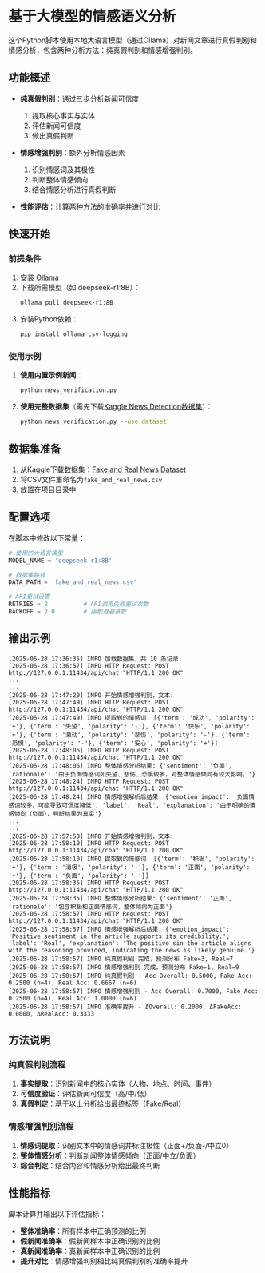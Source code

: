 # 基于大模型的情感语义分析

这个Python脚本使用本地大语言模型（通过Ollama）对新闻文章进行真假判别和情感分析，包含两种分析方法：纯真假判别和情感增强判别。

## 功能概述

- **纯真假判别**：通过三步分析新闻可信度
  1. 提取核心事实与实体
  2. 评估新闻可信度
  3. 做出真假判断
  
- **情感增强判别**：额外分析情感因素
  1. 识别情感词及其极性
  2. 判断整体情感倾向
  3. 结合情感分析进行真假判断

- **性能评估**：计算两种方法的准确率并进行对比

## 快速开始

### 前提条件
1. 安装 [Ollama](https://ollama.com/)
2. 下载所需模型（如 deepseek-r1:8B）：
   ```bash
   ollama pull deepseek-r1:8B
   ```
3. 安装Python依赖：
   ```bash
   pip install ollama csv-logging
   ```

### 使用示例

1. **使用内置示例新闻**：
   ```bash
   python news_verification.py
   ```

2. **使用完整数据集**（需先下载[Kaggle News Detection数据集](https://www.kaggle.com/datasets/clmentbisaillon/fake-and-real-news-dataset)）：
   ```bash
   python news_verification.py --use_dataset
   ```

## 数据集准备

1. 从Kaggle下载数据集：[Fake and Real News Dataset](https://www.kaggle.com/datasets/clmentbisaillon/fake-and-real-news-dataset)
2. 将CSV文件重命名为`fake_and_real_news.csv`
3. 放置在项目目录中

## 配置选项

在脚本中修改以下常量：

```python
# 使用的大语言模型
MODEL_NAME = 'deepseek-r1:8B'

# 数据集路径
DATA_PATH = 'fake_and_real_news.csv'

# API重试设置
RETRIES = 2          # API调用失败重试次数
BACKOFF = 2.0        # 指数退避基数
```

## 输出示例

```log
[2025-06-28 17:36:35] INFO 加载数据集，共 10 条记录
[2025-06-28 17:36:57] INFO HTTP Request: POST http://127.0.0.1:11434/api/chat "HTTP/1.1 200 OK"
...
...
[2025-06-28 17:47:20] INFO 开始情感增强判别，文本: 
[2025-06-28 17:47:49] INFO HTTP Request: POST http://127.0.0.1:11434/api/chat "HTTP/1.1 200 OK"
[2025-06-28 17:47:49] INFO 提取到的情感词: [{'term': '成功', 'polarity': '+'}, {'term': '失望', 'polarity': '-'}, {'term': '快乐', 'polarity': '+'}, {'term': '激动', 'polarity': '悲伤', 'polarity': '-'}, {'term': '恐惧', 'polarity': '-'}, {'term': '安心', 'polarity': '+'}]
[2025-06-28 17:48:06] INFO HTTP Request: POST http://127.0.0.1:11434/api/chat "HTTP/1.1 200 OK"
[2025-06-28 17:48:06] INFO 整体情感分析结果: {'sentiment': '负面', 'rationale': '由于负面情感词如失望、悲伤、恐惧较多，对整体情感倾向有较大影响。'}
[2025-06-28 17:48:24] INFO HTTP Request: POST http://127.0.0.1:11434/api/chat "HTTP/1.1 200 OK"
[2025-06-28 17:48:24] INFO 情感增强解析后结果: {'emotion_impact': '负面情感词较多，可能导致可信度降低', 'label': 'Real', 'explanation': '由于明确的情感倾向（负面），判断结果为真实'}
...
...
[2025-06-28 17:57:50] INFO 开始情感增强判别，文本: 
[2025-06-28 17:58:10] INFO HTTP Request: POST http://127.0.0.1:11434/api/chat "HTTP/1.1 200 OK"
[2025-06-28 17:58:10] INFO 提取到的情感词: [{'term': '积极', 'polarity': '+'}, {'term': '消极', 'polarity': '-'}, {'term': '正面', 'polarity': '+'}, {'term': '负面', 'polarity': '-'}]
[2025-06-28 17:58:35] INFO HTTP Request: POST http://127.0.0.1:11434/api/chat "HTTP/1.1 200 OK"
[2025-06-28 17:58:35] INFO 整体情感分析结果: {'sentiment': '正面', 'rationale': '包含积极和正面情感词，整体倾向为正面'}
[2025-06-28 17:58:57] INFO HTTP Request: POST http://127.0.0.1:11434/api/chat "HTTP/1.1 200 OK"
[2025-06-28 17:58:57] INFO 情感增强解析后结果: {'emotion_impact': 'Positive sentiment in the article supports its credibility.', 'label': 'Real', 'explanation': 'The positive sin the article aligns with the reasoning provided, indicating the news is likely genuine.'}
[2025-06-28 17:58:57] INFO 纯真假判别 完成，预测分布 Fake=3, Real=7
[2025-06-28 17:58:57] INFO 情感增强判别 完成，预测分布 Fake=1, Real=9
[2025-06-28 17:58:57] INFO 纯真假判别 - Acc Overall: 0.5000, Fake Acc: 0.2500 (n=4), Real Acc: 0.6667 (n=6)
[2025-06-28 17:58:57] INFO 情感增强判别 - Acc Overall: 0.7000, Fake Acc: 0.2500 (n=4), Real Acc: 1.0000 (n=6)
[2025-06-28 17:58:57] INFO 准确率提升 - ΔOverall: 0.2000, ΔFakeAcc: 0.0000, ΔRealAcc: 0.3333
```

## 方法说明

### 纯真假判别流程
1. **事实提取**：识别新闻中的核心实体（人物、地点、时间、事件）
2. **可信度验证**：评估新闻可信度（高/中/低）
3. **真假判定**：基于以上分析给出最终标签（Fake/Real）

### 情感增强判别流程
1. **情感词提取**：识别文本中的情感词并标注极性（正面+/负面-/中立0）
2. **整体情感分析**：判断新闻整体情感倾向（正面/中立/负面）
3. **综合判定**：结合内容和情感分析给出最终判断

## 性能指标

脚本计算并输出以下评估指标：
- **整体准确率**：所有样本中正确预测的比例
- **假新闻准确率**：假新闻样本中正确识别的比例
- **真新闻准确率**：真新闻样本中正确识别的比例
- **提升对比**：情感增强判别相比纯真假判别的准确率提升

